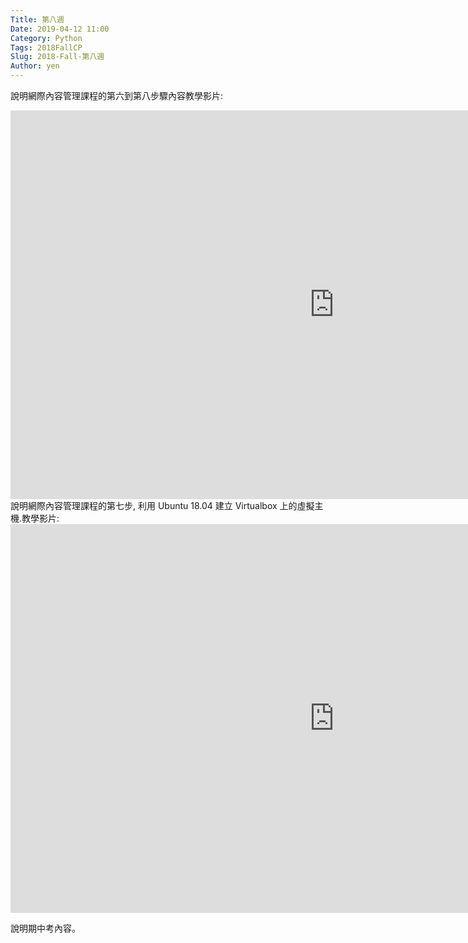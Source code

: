 ```yaml
---
Title: 第八週
Date: 2019-04-12 11:00
Category: Python
Tags: 2018FallCP
Slug: 2018-Fall-第八週
Author: yen
---
```


說明網際內容管理課程的第六到第八步驟內容教學影片:
<iframe width="1035" height="622" src="https://www.youtube.com/embed/fo5ZJKpmWb8" frameborder="0" allow="accelerometer; autoplay; encrypted-media; gyroscope; picture-in-picture" allowfullscreen></iframe>
 說明網際內容管理課程的第七步, 利用 Ubuntu 18.04 建立 Virtualbox 上的虛擬主機.教學影片:
 <iframe width="1035" height="622" src="https://www.youtube.com/embed/WZa94OHeQgE" frameborder="0" allow="accelerometer; autoplay; encrypted-media; gyroscope; picture-in-picture" allowfullscreen></iframe>
 
 說明期中考內容。